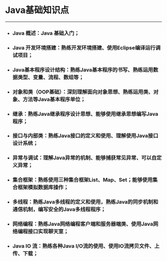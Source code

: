 # Java基础知识点
---
- ### Java 概述：Java 基础入门；
- ### Java 开发环境搭建：熟练开发环境搭建、使用Eclipse编译运行调试项目；
- ### Java基本程序设计结构：熟练Java基本程序的书写、熟练运用数据类型、变量、流程、数组等；
- ### 对象和类（OOP基础）：深刻理解面向对象思想、熟练运用类、对象、方法等Java基本程序单位；
- ### 继承：熟练Java继承程序设计思想、能够使用继承思想编写Java程序；
- ### 接口与内部类：熟练Java接口的定义和使用、理解使用Java接口设计系统；
- ### 异常与调试：理解Java异常的机制、能够捕获常见异常、可以自定义异常；
- ### 集合框架：熟练使用三种集合框架List、Map、Set；能够使用集合框架模拟数据库操作；
- ### 多线程：熟练Java多线程的定义和使用，熟练Java的同步机制和通信机制，编写安全的Java多线程程序；
- ### 网络编程：熟练Java网络编程客户端和服务器端类、使用Java网络编程接口实现聊天室；
- ### Java IO 流：熟练各种Java I/O流的使用、使用IO流拷贝文件、上传、下载；